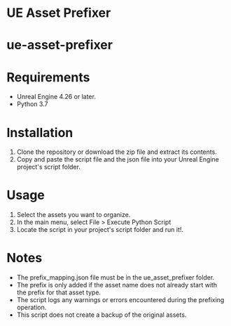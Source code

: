 # UE Asset Prefixer

# ue-asset-prefixer

# Requirements 
* Unreal Engine 4.26 or later.
* Python 3.7 

# Installation

1. Clone the repository or download the zip file and extract its contents.
2. Copy and paste the script file and the json file into your Unreal Engine project's script folder.

# Usage

1. Select the assets you want to organize.
2. In the main menu, select File > Execute Python Script
3. Locate the script in your project's script folder and run it!.

# Notes
* The prefix_mapping.json file must be in the ue_asset_prefixer folder.
* The prefix is only added if the asset name does not already start with the prefix for that asset type.
* The script logs any warnings or errors encountered during the prefixing operation.
* This script does not create a backup of the original assets.
